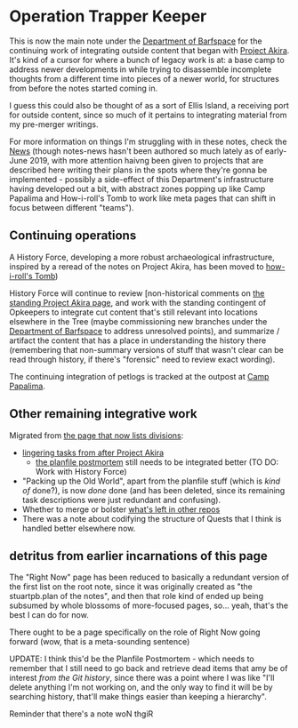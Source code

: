 # Operation Trapper Keeper

This is now the main note under the [Department of Barfspace][DoB] for the continuing work of integrating outside content that began with [Project Akira][]. It's kind of a cursor for where a bunch of legacy work is at: a base camp to address newer developments in while trying to disassemble incomplete thoughts from a different time into pieces of a newer world, for structures from before the notes started coming in.

[Project Akira]: dadfc5e5-cfb6-4f7d-88c0-bcd64b91feac.md
[DoB]: eb1e81f8-5939-4f85-9930-418044018a75.md

I guess this could also be thought of as a sort of Ellis Island, a receiving port for outside content, since so much of it pertains to integrating material from my pre-merger writings.

For more information on things I'm struggling with in these notes, check the [News][] (though notes-news hasn't been authored so much lately as of early-June 2019, with more attention haivng been given to projects that are described here writing their plans in the spots where they're gonna be implemented - possibly a side-effect of this Department's infrastructure having developed out a bit, with abstract zones popping up like Camp Papalima and How-i-roll's Tomb to work like meta pages that can shift in focus between different "teams").

[News]: afcfaa78-ef7e-429e-a2ea-0b5c7abaf7b7.md

## Continuing operations

A History Force, developing a more robust archaeological infrastructure, inspired by a reread of the notes on Project Akira, has been moved to [how-i-roll's Tomb][])

[how-i-roll's Tomb]: bbeba5e6-b56a-4a1d-9547-8241311e7cf2.md

History Force will continue to review [non-historical comments on [the standing Project Akira page](dadfc5e5-cfb6-4f7d-88c0-bcd64b91feac.md), and work with the standing contingent of Opkeepers to integrate cut content that's still relevant into locations elsewhere in the Tree (maybe commissioning new branches under the [Department of Barfspace][DoB] to address unresolved points), and summarize / artifact the content that has a place in understanding the history there (remembering that non-summary versions of stuff that wasn't clear can be read through history, if there's "forensic" need to review exact wording).

[DoB]: eb1e81f8-5939-4f85-9930-418044018a75.md

The continuing integration of petlogs is tracked at the outpost at [Camp Papalima](4f705b65-cc3c-4f66-a256-ae5e5777d276.md).

## Other remaining integrative work

Migrated from [the page that now lists divisions](a3f1fbb2-28c2-43b2-950d-6d5b7af7cd64.md):

- [lingering tasks from after Project Akira](19189561-a743-4129-98ac-639817e09911.md)
  - [the planfile postmortem](f359a1e5-3e4f-4d30-8be3-0d0635c77ea4.md) still needs to be integrated better (TO DO: Work with History Force)
- "Packing up the Old World", apart from the planfile stuff (which is *kind of* done?), is now *done* done (and has been deleted, since its remaining task descriptions were just redundant and confusing).
- Whether to merge or bolster [what's left in other repos](c139f558-e2a2-416d-9144-e101a9218820.md)
- There was a note about codifying the structure of Quests that I think is handled better elsewhere now.

## detritus from earlier incarnations of this page

The "Right Now" page has been reduced to basically a redundant version of the first list on the root note, since it was originally created as "the stuartpb.plan of the notes", and then that role kind of ended up being subsumed by whole blossoms of more-focused pages, so... yeah, that's the best I can do for now.

There ought to be a page specifically on the role of Right Now going forward (wow, that is a meta-sounding sentence)

UPDATE: I think this'd be the Planfile Postmortem - which needs to remember that I still need to go back and retrieve dead items that amy be of interest *from the Git history*, since there was a point where I was like "I'll delete anything I'm not working on, and the only way to find it will be by searching history, that'll make things easier than keeping a hierarchy".

Reminder that there's a note 
woN thgiR 